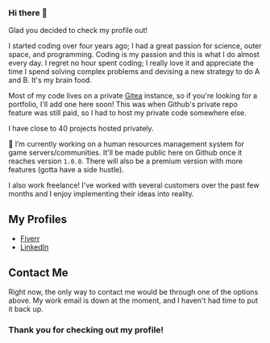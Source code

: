 ### Hi there 👋

Glad you decided to check my profile out!

I started coding over four years ago; I had a great passion for science, outer space, and programming. Coding is my passion and this is what I do almost every day. I regret no hour spent coding; I really love it and appreciate the time I spend solving complex problems and devising a new strategy to do A and B. It's my brain food.

Most of my code lives on a private [Gitea](https://github.com/go-gitea/gitea) instance, so if you're looking for a portfolio, I'll add one here soon! This was when Github's private repo feature was still paid, so I had to host my private code somewhere else.

I have close to 40 projects hosted privately.

🔭 I’m currently working on a human resources management system for game servers/communities. It'll be made public here on Github once it reaches version ``1.0.0``. There will also be a premium version with more features (gotta have a side hustle).

I also work freelance! I've worked with several customers over the past few months and I enjoy implementing their ideas into reality.

## My Profiles
 - [Fiverr](https://fiverr.com/miguelpt2018)
 - [LinkedIn](https://www.linkedin.com/in/miguel-nogueira-545a6a177)
 
## Contact Me
Right now, the only way to contact me would be through one of the options above. My work email is down at the moment, and I haven't had time to put it back up.

### Thank you for checking out my profile!

<!--
**miguel456/miguel456** is a ✨ _special_ ✨ repository because its `README.md` (this file) appears on your GitHub profile.

Here are some ideas to get you started:

- 🔭 I’m currently working on ...
- 🌱 I’m currently learning ...
- 👯 I’m looking to collaborate on ...
- 🤔 I’m looking for help with ...
- 💬 Ask me about ...
- 📫 How to reach me: ...
- 😄 Pronouns: ...
- ⚡ Fun fact: ...
-->

